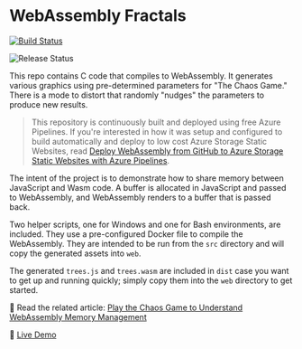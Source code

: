 # WebAssembly Fractals

[![Build Status](https://jeremylikness.visualstudio.com/wasm-trees/_apis/build/status/JeremyLikness.wasm-trees?branchName=master)](https://jeremylikness.visualstudio.com/wasm-trees/_build/latest?definitionId=10&branchName=master)

![Release Status](https://jeremylikness.vsrm.visualstudio.com/_apis/public/Release/badge/08f50b65-86c7-4848-b3c4-02391687c800/1/1)

This repo contains C code that compiles to WebAssembly. It generates various graphics using pre-determined parameters for "The Chaos Game." There is a mode to distort that randomly "nudges" the parameters to produce new results.

> This repository is continuously built and deployed using free Azure Pipelines. If you're interested in how it was setup and configured to build automatically and deploy to low cost Azure Storage Static Websites, read [Deploy WebAssembly from GitHub to Azure Storage Static Websites with Azure Pipelines](https://jlik.me/fzi).

The intent of the project is to demonstrate how to share memory between JavaScript and Wasm code. A buffer is allocated in JavaScript and passed to WebAssembly, and WebAssembly renders to a buffer that is passed back.

Two helper scripts, one for Windows and one for Bash environments, are included. They use a pre-configured Docker file to compile the WebAssembly. They are intended to be run from the `src` directory and will copy the generated assets into `web`.

The generated `trees.js` and `trees.wasm` are included in `dist` case you want to get up and running quickly; simply copy them into the `web` directory to get started.

🔗 Read the related article: [Play the Chaos Game to Understand WebAssembly Memory Management](https://blog.jeremylikness.com/play-the-chaos-game-to-understand-webassembly-memory-management-5feaa7553a5)

👀 [Live Demo](https://jlikme.z13.web.core.windows.net/wasm/wasm-trees)
